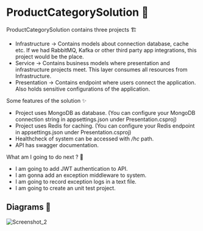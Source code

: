 # ProductCategorySolution 🎉

ProductCategorySolution contains three projects 🏗️
* Infrastructure -> Contains models about connection database, cache etc. If we had RabbitMQ, Kafka or other third party app integrations, this project would be the place.
* Service -> Contains business models where presentation and infrastructure projects meet. This layer consumes all resources from Infrastructure.
* Presentation -> Contains endpoint where users connect the application. Also holds sensitive configurations of the application.

Some features of the solution ✨

* Project uses MongoDB as database. (You can configure your MongoDB connection string in appsettings.json under Presentation.csproj)
* Project uses Redis for caching. (You can configure your Redis endpoint in appsettings.json under Presentation.csproj)
* Healthcheck of system can be accessed with _/hc_ path.
* API has swagger documentation.

What am I going to do next ? 🚧

* I am going to add JWT authentication to API.
* I am gonna add an exception middleware to system.
* I am going to record exception logs in a text file.
* I am going to create an unit test project.

## Diagrams 📸

![Screenshot_2](https://user-images.githubusercontent.com/47561392/135548140-62e9c222-01db-421f-a084-24988144b828.png)
